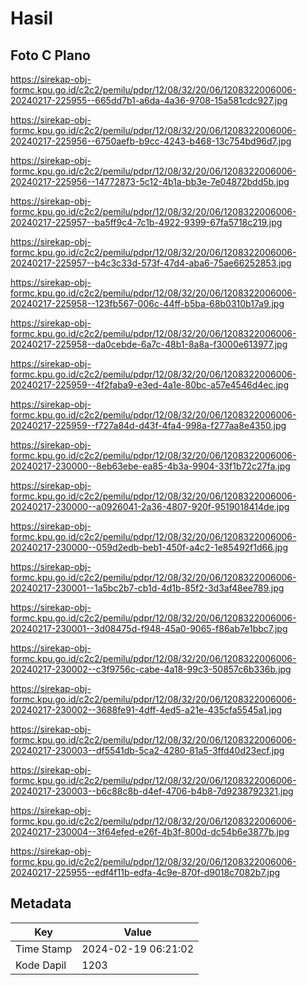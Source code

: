 # Hasil

## Foto C Plano

https://sirekap-obj-formc.kpu.go.id/c2c2/pemilu/pdpr/12/08/32/20/06/1208322006006-20240217-225955--665dd7b1-a6da-4a36-9708-15a581cdc927.jpg

https://sirekap-obj-formc.kpu.go.id/c2c2/pemilu/pdpr/12/08/32/20/06/1208322006006-20240217-225956--6750aefb-b9cc-4243-b468-13c754bd96d7.jpg

https://sirekap-obj-formc.kpu.go.id/c2c2/pemilu/pdpr/12/08/32/20/06/1208322006006-20240217-225956--14772873-5c12-4b1a-bb3e-7e04872bdd5b.jpg

https://sirekap-obj-formc.kpu.go.id/c2c2/pemilu/pdpr/12/08/32/20/06/1208322006006-20240217-225957--ba5ff9c4-7c1b-4922-9399-67fa5718c219.jpg

https://sirekap-obj-formc.kpu.go.id/c2c2/pemilu/pdpr/12/08/32/20/06/1208322006006-20240217-225957--b4c3c33d-573f-47d4-aba6-75ae66252853.jpg

https://sirekap-obj-formc.kpu.go.id/c2c2/pemilu/pdpr/12/08/32/20/06/1208322006006-20240217-225958--123fb567-006c-44ff-b5ba-68b0310b17a9.jpg

https://sirekap-obj-formc.kpu.go.id/c2c2/pemilu/pdpr/12/08/32/20/06/1208322006006-20240217-225958--da0cebde-6a7c-48b1-8a8a-f3000e613977.jpg

https://sirekap-obj-formc.kpu.go.id/c2c2/pemilu/pdpr/12/08/32/20/06/1208322006006-20240217-225959--4f2faba9-e3ed-4a1e-80bc-a57e4546d4ec.jpg

https://sirekap-obj-formc.kpu.go.id/c2c2/pemilu/pdpr/12/08/32/20/06/1208322006006-20240217-225959--f727a84d-d43f-4fa4-998a-f277aa8e4350.jpg

https://sirekap-obj-formc.kpu.go.id/c2c2/pemilu/pdpr/12/08/32/20/06/1208322006006-20240217-230000--8eb63ebe-ea85-4b3a-9904-33f1b72c27fa.jpg

https://sirekap-obj-formc.kpu.go.id/c2c2/pemilu/pdpr/12/08/32/20/06/1208322006006-20240217-230000--a0926041-2a36-4807-920f-9519018414de.jpg

https://sirekap-obj-formc.kpu.go.id/c2c2/pemilu/pdpr/12/08/32/20/06/1208322006006-20240217-230000--059d2edb-beb1-450f-a4c2-1e85492f1d66.jpg

https://sirekap-obj-formc.kpu.go.id/c2c2/pemilu/pdpr/12/08/32/20/06/1208322006006-20240217-230001--1a5bc2b7-cb1d-4d1b-85f2-3d3af48ee789.jpg

https://sirekap-obj-formc.kpu.go.id/c2c2/pemilu/pdpr/12/08/32/20/06/1208322006006-20240217-230001--3d08475d-f948-45a0-9065-f86ab7e1bbc7.jpg

https://sirekap-obj-formc.kpu.go.id/c2c2/pemilu/pdpr/12/08/32/20/06/1208322006006-20240217-230002--c3f9756c-cabe-4a18-99c3-50857c6b336b.jpg

https://sirekap-obj-formc.kpu.go.id/c2c2/pemilu/pdpr/12/08/32/20/06/1208322006006-20240217-230002--3688fe91-4dff-4ed5-a21e-435cfa5545a1.jpg

https://sirekap-obj-formc.kpu.go.id/c2c2/pemilu/pdpr/12/08/32/20/06/1208322006006-20240217-230003--df5541db-5ca2-4280-81a5-3ffd40d23ecf.jpg

https://sirekap-obj-formc.kpu.go.id/c2c2/pemilu/pdpr/12/08/32/20/06/1208322006006-20240217-230003--b6c88c8b-d4ef-4706-b4b8-7d9238792321.jpg

https://sirekap-obj-formc.kpu.go.id/c2c2/pemilu/pdpr/12/08/32/20/06/1208322006006-20240217-230004--3f64efed-e26f-4b3f-800d-dc54b6e3877b.jpg

https://sirekap-obj-formc.kpu.go.id/c2c2/pemilu/pdpr/12/08/32/20/06/1208322006006-20240217-225955--edf4f11b-edfa-4c9e-870f-d9018c7082b7.jpg


## Metadata

| Key        | Value               |
| ---------- | ------------------- |
| Time Stamp | 2024-02-19 06:21:02 |
| Kode Dapil | 1203                |



